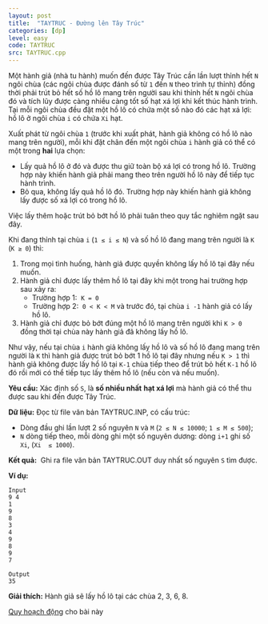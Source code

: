 ```yaml
---
layout: post
title:  "TAYTRUC - Đường lên Tây Trúc"
categories: [dp]
level: easy
code: TAYTRUC
src: TAYTRUC.cpp
---
```




Một hành giả (nhà tu hành) muốn đến được Tây Trúc cần lần lượt thỉnh hết `N` ngôi chùa (các ngôi chùa được đánh số từ `1` đến `N` theo trình tự thỉnh) đồng thời phải trút bỏ hết số hồ lô mang trên người sau khi thỉnh hết `N` ngôi chùa đó và tích lũy được càng nhiều càng tốt số hạt xá lợi khi kết thúc hành trình. Tại mỗi ngôi chùa đều đặt một hồ lô có chứa một số nào đó các hạt xá lợi: hồ lô ở ngôi chùa `i` có chứa `Xi` hạt. 

Xuất phát từ ngôi chùa `1` (trước khi xuất phát, hành giả không có hồ lô nào mang trên người), mỗi khi đặt chân đến một ngôi chùa `i` hành giả có thể có một trong **hai** lựa chọn: 

+ Lấy quả hồ lô ở đó và được thu giữ toàn bộ xá lợi có trong hồ lô. Trường hợp này khiến hành giả phải mang theo trên người hồ lô này để tiếp tục hành trình. 
+ Bỏ qua, không lấy quả hồ lô đó. Trường hợp này khiến hành giả không lấy được số xá lợi có trong hồ lô. 

Việc lấy thêm hoặc trút bỏ bớt hồ lô phải tuân theo quy tắc nghiêm ngặt sau đây. 

Khi đang thỉnh tại chùa `i` (`1 ≤ i ≤ N`) và số hồ lô đang mang trên người là `K` (`K ≥ 0`) thì: 

1. Trong mọi tình huống, hành giả được quyền không lấy hồ lô tại đây nếu muốn. 
2. Hành giả chỉ được lấy thêm hồ lô tại đây khi một trong hai trường hợp sau xảy ra: 
   + Trường hợp 1:  `K = 0`
   + Trường hợp 2:  `0 < K < M` và trước đó, tại chùa `i -1` hành giả có lấy hồ lô. 
3. Hành giả chỉ được bỏ bớt đúng một hồ lô mang trên người khi `K > 0` đồng thời tại chùa này hành giả đã không lấy hồ lô. 

Như vậy, nếu tại chùa `i` hành giả không lấy hồ lô và số hồ lô đang mang trên người là `K` thì hành giả được trút bỏ bớt 1 hồ lô tại đây nhưng nếu `K > 1` thì hành giả không được lấy hồ lô tại `K-1` chùa tiếp theo để trút bỏ hết `K-1` hồ lô đó rồi mới có thể tiếp tục lấy thêm hồ lô (nếu còn và nếu muốn).

**Yêu cầu:** Xác định số `S`, là **số nhiều nhất** **hạt xá lợi** mà hành giả có thể thu được sau khi đến được Tây Trúc. 

**Dữ liệu:** Đọc từ file văn bản TAYTRUC.INP, có cấu trúc: 

+ Dòng đầu ghi lần lượt 2 số nguyên `N` và `M` (`2 ≤ N ≤ 10000`; `1 ≤ M ≤ 500`); 
+ `N` dòng tiếp theo, mỗi dòng ghi một số nguyên dương: dòng `i+1` ghi số `Xi`, (`Xi  ≤ 1000`). 

**Kết quả:**  Ghi ra file văn bản TAYTRUC.OUT duy nhất số nguyên `S` tìm được. 

**Ví dụ:**

```
Input
9 4 
1 
9 
8 
3 
4 
9 
8 
9 
7 

Output
35 
```

**Giải thích:** Hành giả sẽ lấy hồ lô tại các chùa 2, 3, 6, 8. 



<!--more-->



[Quy hoạch động](https://vnspoj.github.io/category/dp) cho bài này
